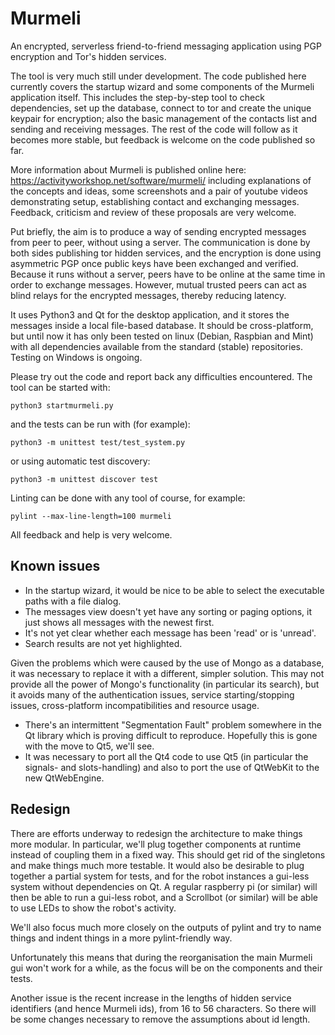 # Murmeli
An encrypted, serverless friend-to-friend messaging application using PGP encryption and Tor's hidden services.

The tool is very much still under development.  The code published here currently covers the startup wizard and some components of the Murmeli application itself.  This includes the step-by-step tool to check dependencies, set up the database, connect to tor and create the unique keypair for encryption; also the basic management of the contacts list and sending and receiving messages.  The rest of the code will follow as it becomes more stable, but feedback is welcome on the code published so far.

More information about Murmeli is published online here:
    https://activityworkshop.net/software/murmeli/
including explanations of the concepts and ideas, some screenshots and a pair of youtube videos demonstrating setup, establishing contact and exchanging messages.  Feedback, criticism and review of these proposals are very welcome.

Put briefly, the aim is to produce a way of sending encrypted messages from peer to peer, without using a server.  The communication is done by both sides publishing tor hidden services, and the encryption is done using asymmetric PGP once public keys have been exchanged and verified.  Because it runs without a server, peers have to be online at the same time in order to exchange messages.  However, mutual trusted peers can act as blind relays for the encrypted messages, thereby reducing latency.

It uses Python3 and Qt for the desktop application, and it stores the messages inside a local file-based database.  It should be cross-platform, but until now it has only been tested on linux (Debian, Raspbian and Mint) with all dependencies available from the standard (stable) repositories.  Testing on Windows is ongoing.

Please try out the code and report back any difficulties encountered.  The tool can be started with:

	python3 startmurmeli.py

and the tests can be run with (for example):

	python3 -m unittest test/test_system.py

or using automatic test discovery:

	python3 -m unittest discover test

Linting can be done with any tool of course, for example:

	pylint --max-line-length=100 murmeli
 
All feedback and help is very welcome.

## Known issues

* In the startup wizard, it would be nice to be able to select the executable paths with a file dialog.
* The messages view doesn't yet have any sorting or paging options, it just shows all messages with the newest first.
* It's not yet clear whether each message has been 'read' or is 'unread'.
* Search results are not yet highlighted.

Given the problems which were caused by the use of Mongo as a database, it was necessary
to replace it with a different, simpler solution.  This may not provide all the power of Mongo's
functionality (in particular its search), but it avoids many of the authentication issues,
service starting/stopping issues, cross-platform incompatibilities and resource usage.

* There's an intermittent "Segmentation Fault" problem somewhere in the Qt library which is proving difficult to reproduce.  Hopefully this is gone with the move to Qt5, we'll see.
* It was necessary to port all the Qt4 code to use Qt5 (in particular the signals- and slots-handling) and also to port the use of QtWebKit to the new QtWebEngine.

## Redesign

There are efforts underway to redesign the architecture to make things more modular.  In particular, we'll plug together components at runtime instead of coupling them in a fixed way.  This should get rid of the singletons and make things much more testable.  It would also be desirable to plug together a partial system for tests, and for the robot instances a gui-less system without dependencies on Qt.  A regular raspberry pi (or similar) will then be able to run a gui-less robot, and a Scrollbot (or similar) will be able to use LEDs to show the robot's activity.

We'll also focus much more closely on the outputs of pylint and try to name things and indent things in a more pylint-friendly way.

Unfortunately this means that during the reorganisation the main Murmeli gui won't work for a while, as the focus will be on the components and their tests.

Another issue is the recent increase in the lengths of hidden service identifiers (and hence Murmeli ids), from 16 to 56 characters.  So there will be some changes necessary to remove the assumptions about id length.
